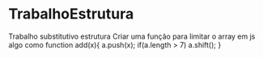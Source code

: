 # TrabalhoEstrutura
Trabalho substitutivo estrutura
Criar uma função para limitar o array em js 
algo como 
function add(x){
  a.push(x);
  if(a.length > 7)
    a.shift();
}
